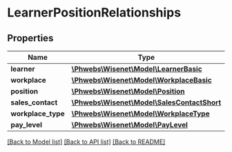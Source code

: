 # LearnerPositionRelationships

## Properties
Name | Type | Description | Notes
------------ | ------------- | ------------- | -------------
**learner** | [**\Phwebs\Wisenet\Model\LearnerBasic**](LearnerBasic.md) |  | [optional] 
**workplace** | [**\Phwebs\Wisenet\Model\WorkplaceBasic**](WorkplaceBasic.md) |  | [optional] 
**position** | [**\Phwebs\Wisenet\Model\Position**](Position.md) |  | [optional] 
**sales_contact** | [**\Phwebs\Wisenet\Model\SalesContactShort**](SalesContactShort.md) |  | [optional] 
**workplace_type** | [**\Phwebs\Wisenet\Model\WorkplaceType**](WorkplaceType.md) |  | [optional] 
**pay_level** | [**\Phwebs\Wisenet\Model\PayLevel**](PayLevel.md) |  | [optional] 

[[Back to Model list]](../../README.md#documentation-for-models) [[Back to API list]](../../README.md#documentation-for-api-endpoints) [[Back to README]](../../README.md)

